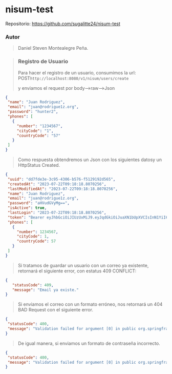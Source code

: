 # nisum-test

Repositorio: https://github.com/sugalitte24/nisum-test

### Autor
>Daniel Steven Montealegre Peña. 

> ### Registro de Usuario
> Para hacer el registro de un usuario, consumimos la url:
> POST``http://localhost:8080/v1/nisum/users/create``
>
> y enviamos el request por body-->raw-->Json
>
 ```json
{
  "name": "Juan Rodriguez",
  "email": "juan@rodrigue1z.org",
  "password": "hunter2",
  "phones": [
    {
      "number": "1234567",
      "cityCode": "1",
      "countryCode": "57"
    }
  ]
}
```


>
> Como respuesta obtendremos un Json con los siguientes datosy un HttpStatus Created.
 ```json
{
  "uuid": "dd7fde3e-3c95-4306-b576-f5129192d565",
  "createdAt": "2023-07-22T09:18:18.8070256",
  "lastModifiedAt": "2023-07-22T09:18:18.8070256",
  "name": "Juan Rodriguez",
  "email": "juan@rodrigue1z.org",
  "password": "aHVudGVyMg==",
  "isActive": true,
  "lastLogin": "2023-07-22T09:18:18.8070256",
  "token": "Bearer eyJhbGciOiJIUzUxMiJ9.eyJqdGkiOiJuaXN1bUpXVCIsInN1YiI6Imp1YW5Acm9kcmlndWUxei5vcmciLCJhdXRob3JpdGllcyI6IlJPTEVfVVNFUiIsImlhdCI6MTY5MDAzNTQ5OCwiZXhwIjoxNjkwMTIxODk4fQ.cU4uF5QdoW8jSuoE3rvuGEyT5_xI_bpoy434yr5K-YdQuHwlfWWFkA3cv3TallGt0vSbnBKdumndexpw6WtYRw",
  "phones": [
    {
      "number": 1234567,
      "cityCode": 1,
      "countryCode": 57
    }
  ]
}
```
>Si tratamos de guardar un usuario con un correo ya existente, retornará el siguiente error, con estatus 409 CONFLICT:
 ```json
{
    "statusCode": 409,
    "message": "Email ya existe."
}
```

>Si enviamos el correo con un formato erróneo, nos retornará un 404 BAD Request con el siguiente error.

 ```json
{
  "statusCode": 400,
  "message": "Validation failed for argument [0] in public org.springframework.http.ResponseEntity<challenger.nisum.java.nisum.dto.users.UsersDto> challenger.nisum.java.nisum.controller.UsersController.createUser(challenger.nisum.java.nisum.dto.users.UsersRequest): [Field error in object 'usersRequest' on field 'email': rejected value [juanrodrigue1z.org]; codes [Email.usersRequest.email,Email.email,Email.java.lang.String,Email]; arguments [org.springframework.context.support.DefaultMessageSourceResolvable: codes [usersRequest.email,email]; arguments []; default message [email],[Ljavax.validation.constraints.Pattern$Flag;@2aa7324f,^[a-zA-Z0-9_!#$%&'*+/=?`{|}~^.-]+@[a-zA-Z0-9.-]+$]; default message [Email is not valid]] "
}
```
> De igual manera, si enviamos un formato de contraseña incorrecto.
 ```json
{
  "statusCode": 400,
  "message": "Validation failed for argument [0] in public org.springframework.http.ResponseEntity<challenger.nisum.java.nisum.dto.users.UsersDto> challenger.nisum.java.nisum.controller.UsersController.createUser(challenger.nisum.java.nisum.dto.users.UsersRequest): [Field error in object 'usersRequest' on field 'password': rejected value [2]; codes [Pattern.usersRequest.password,Pattern.password,Pattern.java.lang.String,Pattern]; arguments [org.springframework.context.support.DefaultMessageSourceResolvable: codes [usersRequest.password,password]; arguments []; default message [password],[Ljavax.validation.constraints.Pattern$Flag;@1a1078f2,^(?=.*[A-Za-z])(?=.*\\d)(?=.*[@$!%*#?&])[A-Za-z\\d@$!%*#?&]{8,}$\n]; default message [debe coincidir con \"^(?=.*[A-Za-z])(?=.*\\d)(?=.*[@$!%*#?&])[A-Za-z\\d@$!%*#?&]{8,}$\n\"]] "
}
```